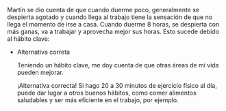 Martín se dio cuenta de que cuando duerme poco, generalmente se despierta agotado y cuando llega al trabajo tiene la sensación de que no llega el momento de irse a casa. Cuando duerme 8 horas, se despierta con más ganas, va a trabajar y aprovecha mejor sus horas. Esto sucede debido al hábito clave:

    
- Alternativa correta
    
    Teniendo un hábito clave, me doy cuenta de que otras áreas de mi vida pueden mejorar.
    
    ¡Alternativa correcta! Si hago 20 a 30 minutos de ejercicio físico al día, puede dar lugar a otros buenos hábitos, como comer alimentos saludables y ser más eficiente en el trabajo, por ejemplo.